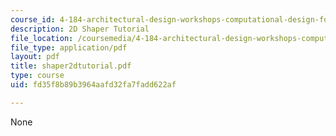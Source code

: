 ```yaml
---
course_id: 4-184-architectural-design-workshops-computational-design-for-housing-spring-2002
description: 2D Shaper Tutorial
file_location: /coursemedia/4-184-architectural-design-workshops-computational-design-for-housing-spring-2002/fd35f8b89b3964aafd32fa7fadd622af_shaper2dtutorial.pdf
file_type: application/pdf
layout: pdf
title: shaper2dtutorial.pdf
type: course
uid: fd35f8b89b3964aafd32fa7fadd622af

---
```

None
